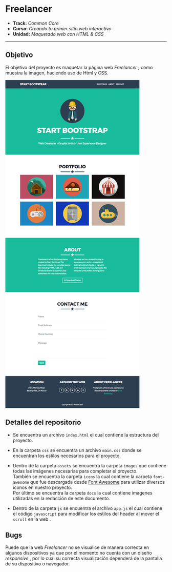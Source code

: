 # Freelancer

* **Track:** _Common Core_
* **Curso:** _Creando tu primer sitio web interactivo_
* **Unidad:** _Maquetado web con HTML & CSS_

***
## Objetivo

El objetivo del proyecto es maquetar la página web *Freelancer* ; como muestra la imagen, haciendo uso de Html y CSS.

![Freelancer Website](assets/docs/fullpage.png)

## Detalles del repositorio 

* Se encuentra un archivo `index.html` el cual contiene la estructura del proyecto.

* En la carpeta `css` se encuentra un archivo `main.css` donde se encuentran los estilos necesarios para el proyecto.

* Dentro de la carpeta `assets` se encuentra la carpeta `images` que contiene todas las imágenes necesarias para completar el proyecto.  
También se encuentra la carpeta `icons` la cual contiene la carpeta `font-awesome` que fue descargada desde [Font Awesome](http://fontawesome.io/) para utilizar diversos iconos en nuestro proyecto.  
Por último se encuentra la carpeta `docs` la cual contiene imagenes utilizadas en la redacción de este documento.

* Dentro de la carpeta `js` se encuentra el archivo `app.js` el cual contiene el código `javascript` para modificar los estilos del header al mover el `scroll` en la web .

## Bugs

Puede que la web *Freelancer* no se visualice de manera correcta en algunos dispositivos ya que por el momento no cuenta con un diseño *responsive* , por lo cual su correcta visualización dependerá de la pantalla de su dispositivo o navegador.